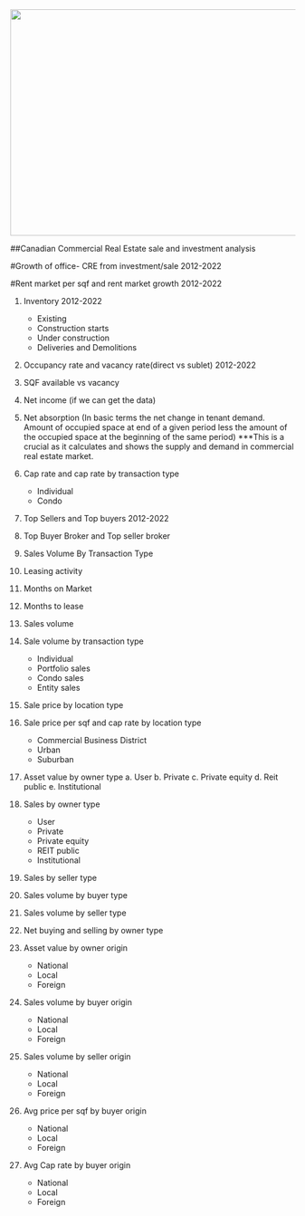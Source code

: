 
<img src="https://media.istockphoto.com/photos/futuristic-skyscrapers-at-dusk-picture-id1181546520?k=20&m=1181546520&s=612x612&w=0&h=uDYKdiBzkwL9KOgGelr52wqJJaBd4kJM2GVEqJQIlVw=" width="600" height="400">

##Canadian Commercial Real Estate sale and investment analysis 

#Growth of office- CRE from investment/sale 2012-2022

#Rent market per sqf and rent market growth 2012-2022

1. Inventory 2012-2022 
    - Existing
    - Construction starts 
    - Under construction 
    - Deliveries and Demolitions

2. Occupancy rate and vacancy rate(direct vs sublet) 2012-2022

3. SQF available vs vacancy 

4. Net income (if we can get the data)

5. Net absorption (In basic terms the net change in tenant demand. 
Amount of occupied space at end of a given period less the amount of 
the occupied space at the beginning of the same period) ***This is a 
crucial as it calculates and shows the supply and demand in 
commercial real estate market.

6. Cap rate and cap rate by transaction type
    - Individual  
    - Condo 

7. Top Sellers and Top buyers 2012-2022

8. Top Buyer Broker and Top seller broker 

9. Sales Volume By Transaction Type

10. Leasing activity 

11. Months on Market 

12. Months to lease 

13. Sales volume

14. Sale volume by transaction type
    - Individual 
    - Portfolio sales 
    - Condo sales 
    - Entity sales 

15. Sale price by location type 

16. Sale price per sqf and cap rate by location type
    - Commercial Business District
    - Urban 
    - Suburban 

17. Asset value by owner type
a. User 
b. Private 
c. Private equity 
d. Reit public 
e. Institutional 
 
18. Sales by owner type 
    - User 
    - Private 
    - Private equity 
    - REIT public 
    - Institutional 

19. Sales by seller type 

20. Sales volume by buyer type 

21. Sales volume by seller type 

22. Net buying and selling by owner type 

23. Asset value by owner origin
    - National 
    - Local 
    - Foreign

24. Sales volume by buyer origin 
    - National 
    - Local 
    - Foreign

25. Sales volume by seller origin 
    - National 
    - Local 
    - Foreign

26. Avg price per sqf by buyer origin 
    - National 
    - Local 
    - Foreign

27. Avg Cap rate by buyer origin 
    - National 
    - Local 
    - Foreign
 
